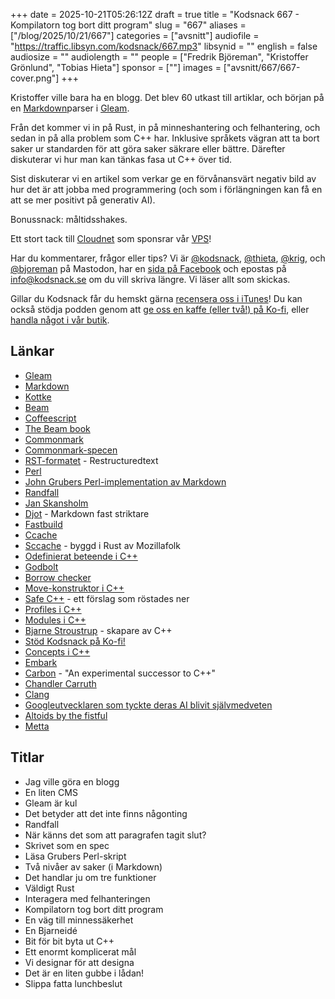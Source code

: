 +++
date = 2025-10-21T05:26:12Z
draft = true
title = "Kodsnack 667 - Kompilatorn tog bort ditt program"
slug = "667"
aliases = ["/blog/2025/10/21/667"]
categories = ["avsnitt"]
audiofile = "https://traffic.libsyn.com/kodsnack/667.mp3"
libsynid = ""
english = false
audiosize = ""
audiolength = ""
people = ["Fredrik Björeman", "Kristoffer Grönlund", "Tobias Hieta"]
sponsor = [""]
images = ["avsnitt/667/667-cover.png"]
+++

Kristoffer ville bara ha en blogg. Det blev 60 utkast till artiklar, och början på en [Markdown](https://daringfireball.net/projects/markdown/)parser i [Gleam](https://gleam.run/).

Från det kommer vi in på Rust, in på minneshantering och felhantering, och sedan in på alla problem som C++ har. Inklusive språkets vägran att ta bort saker ur standarden för att göra saker säkrare eller bättre. Därefter diskuterar vi hur man kan tänkas fasa ut C++ över tid.

Sist diskuterar vi en artikel som verkar ge en förvånansvärt negativ bild av hur det är att jobba med programmering (och som i förlängningen kan få en att se mer positivt på generativ AI).

Bonussnack: måltidsshakes.

Ett stort tack till [Cloudnet](https://www.cloudnet.se) som sponsrar vår [VPS](https://en.wikipedia.org/wiki/Virtual_private_server)!

Har du kommentarer, frågor eller tips? Vi är [@kodsnack](https://social.podsnack.se/@kodsnack), [@thieta](https://6510.nu/@thieta), [@krig](https://6510.nu/@krig), och [@bjoreman](https://toot.cafe/@bjoreman) på Mastodon, har en [sida på Facebook](https://www.facebook.com/) och epostas på [info@kodsnack.se](mailto:info@kodsnack.se) om du vill skriva längre. Vi läser allt som skickas.

Gillar du Kodsnack får du hemskt gärna [recensera oss i iTunes](https://itunes.apple.com/se/podcast/kodsnack/id561631498?l=en)! Du kan också stödja podden genom att <a href="https://ko-fi.com/kodsnack" rel="payment">ge oss en kaffe (eller två!) på Ko-fi</a>, eller [handla något i vår butik](https://shop.spreadshirt.se/kodsnack/).

## Länkar
* [Gleam](https://gleam.run/)
* [Markdown](https://daringfireball.net/projects/markdown/)
* [Kottke](https://kottke.org/)
* [Beam](https://en.wikipedia.org/wiki/BEAM_%28Erlang_virtual_machine%29)
* [Coffeescript](https://en.wikipedia.org/wiki/CoffeeScript)
* [The Beam book](https://blog.stenmans.org/theBeamBook/)
* [Commonmark](https://commonmark.org/)
* [Commonmark-specen](https://spec.commonmark.org/)
* [RST-formatet](https://en.wikipedia.org/wiki/ReStructuredText) - Restructuredtext
* [Perl](https://en.wikipedia.org/wiki/Perl)
* [John Grubers Perl-implementation av Markdown](http://daringfireball.net/projects/downloads/Markdown_1.0.1.zip)
* [Randfall](https://en.wikipedia.org/wiki/Edge_case)
* [Jan Skansholm](https://sv.wikipedia.org/wiki/Jan_Skansholm)
* [Djot](https://djot.net/) - Markdown fast striktare
* [Fastbuild](https://www.fastbuild.org/docs/home.html)
* [Ccache](https://ccache.dev/)
* [Sccache](https://github.com/mozilla/sccache) - byggd i Rust av Mozillafolk
* [Odefinierat beteende i C++](https://en.cppreference.com/w/cpp/language/ub.html)
* [Godbolt](https://godbolt.org/)
* [Borrow checker](https://blog.logrocket.com/introducing-rust-borrow-checker/)
* [Move-konstruktor i C++](https://en.cppreference.com/w/cpp/language/move_constructor.html)
* [Safe C++](https://safecpp.org/draft.html#introduction) - ett förslag som röstades ner
* [Profiles i C++](https://github.com/BjarneStroustrup/profiles)
* [Modules i C++](https://en.wikipedia.org/wiki/Modules_%28C%2B%2B%29)
* [Bjarne Stroustrup](https://en.wikipedia.org/wiki/Bjarne_Stroustrup) - skapare av C++
* [Stöd Kodsnack på Ko-fi!](https://ko-fi.com/kodsnack)
* [Concepts i C++](https://en.wikipedia.org/wiki/Concepts_%28C%2B%2B%29)
* [Embark](https://www.embark-studios.com/about)
* [Carbon](https://github.com/carbon-language/carbon-lang/) - "An experimental successor to C++"
* [Chandler Carruth](https://chandlerc.blog/about/index.html)
* [Clang](https://en.wikipedia.org/wiki/Clang)
* [Googleutvecklaren som tyckte deras AI blivit självmedveten](https://www.theguardian.com/technology/2022/jun/12/google-engineer-ai-bot-sentient-blake-lemoine)
* [Altoids by the fistful](https://www.scottsmitelli.com/articles/altoids-by-the-fistful/)
* [Metta](https://eatmetta.com/)

## Titlar
* Jag ville göra en blogg
* En liten CMS
* Gleam är kul
* Det betyder att det inte finns någonting
* Randfall
* När känns det som att paragrafen tagit slut?
* Skrivet som en spec
* Läsa Grubers Perl-skript
* Två nivåer av saker (i Markdown)
* Det handlar ju om tre funktioner
* Väldigt Rust
* Interagera med felhanteringen
* Kompilatorn tog bort ditt program
* En väg till minnessäkerhet
* En Bjarneidé
* Bit för bit byta ut C++
* Ett enormt komplicerat mål
* Vi designar för att designa
* Det är en liten gubbe i lådan!
* Slippa fatta lunchbeslut